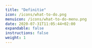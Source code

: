 ```yaml
---
title: "Definitie"
icon: /icons/what-to-do.png
menuicon: /icons/what-to-do-menu.png
date: 2020-07-31T11:05:44+02:00
expandable: false
instructions: false
weight: 1
---
```


